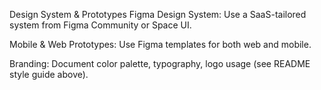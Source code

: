 Design System & Prototypes
Figma Design System: Use a SaaS-tailored system from Figma Community or Space UI.

Mobile & Web Prototypes: Use Figma templates for both web and mobile.

Branding: Document color palette, typography, logo usage (see README style guide above).
